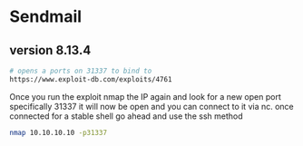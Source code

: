 # Sendmail 

## version 8.13.4

```bash
# opens a ports on 31337 to bind to
https://www.exploit-db.com/exploits/4761
```


Once you run the exploit nmap the IP again and look for a new open port specifically 31337 it will now be open and you can connect to it via nc. once connected for a stable shell go ahead and use the ssh method

```bash
nmap 10.10.10.10 -p31337
```
